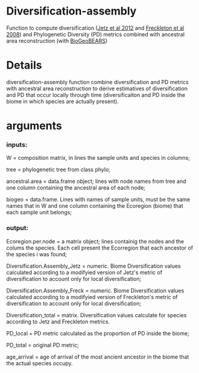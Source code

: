 # Diversification-assembly
Function to compute diversification ([Jetz et al 2012](https://www.nature.com/articles/nature11631) and [Freckleton et al 2008](https://www.journals.uchicago.edu/doi/10.1086/588076)) and Phylogenetic Diversity (PD) metrics combined with ancestral area reconstruction (with [BioGeoBEARS](https://github.com/nmatzke/BioGeoBEARS))

# Details
diversification-assembly function combine diversification and PD metrics with ancestral area reconstruction to derive estimatives of diversification and PD that occur locally through time (diversificaiton and PD inside the biome in which species are actually present).

# arguments
### inputs:

W = composition matrix, in lines the sample units and species in columns;

tree = phylogenetic tree from class phylo;

ancestral.area = data.frame object; lines with node names from tree and one column containing the ancestral area of each node;

biogeo = data.frame. Lines with names of sample units, must be the same names that in W and one column containing the Ecoregion (biome) that each sample unit belongs;

### output:

Ecoregion.per.node = a matrix object; lines containig the nodes and the colums the species. Each cell present the Ecorregion that each ancestor of the species i was found;

Diversification.Assembly_Jetz = numeric. Biome Diversification values calculated according to a modifyied version of Jetz's metric of diversification to account only for local diversification;

Diversification.Assembly_Freck =  numeric. Biome Diversification values calculated according to a modifyied version of Freckleton's metric of diversification to account only for local diversification;

Diversification_total = matrix. Diversification values calculate for species according to Jetz and Freckleton metrics.

PD_local = PD metric calculated as the proportion of PD inside the biome;

PD_total = original PD metric;

age_arrival = age of arrival of the most ancient ancestor in the biome that the actual species occupy.
